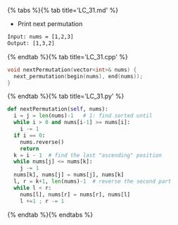 {% tabs %}{% tab title='LC_31.md' %}

* Print next permutation

```txt
Input: nums = [1,2,3]
Output: [1,3,2]
```

{% endtab %}{% tab title='LC_31.cpp' %}

```cpp
void nextPermutation(vector<int>& nums) {
  next_permutation(begin(nums), end(nums));
}
```

{% endtab %}{% tab title='LC_31.py' %}

```py
def nextPermutation(self, nums):
  i = j = len(nums)-1   # 1: find sorted until
  while i > 0 and nums[i-1] >= nums[i]:
    i -= 1
  if i == 0:
    nums.reverse()
    return
  k = i - 1  # find the last "ascending" position
  while nums[j] <= nums[k]:
    j -= 1
  nums[k], nums[j] = nums[j], nums[k]
  l, r = k+1, len(nums)-1  # reverse the second part
  while l < r:
    nums[l], nums[r] = nums[r], nums[l]
    l +=1 ; r -= 1
```

{% endtab %}{% endtabs %}
